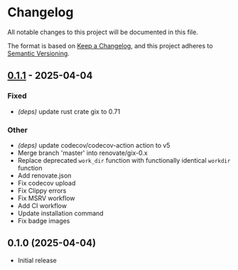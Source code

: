 # Changelog
All notable changes to this project will be documented in this file.

The format is based on [Keep a Changelog](https://keepachangelog.com/en/1.0.0/),
and this project adheres to [Semantic Versioning](https://semver.org/spec/v2.0.0.html).

## [0.1.1](https://github.com/felixpackard/cargo-test-changed/compare/v0.1.0...v0.1.1) - 2025-04-04

### Fixed

- *(deps)* update rust crate gix to 0.71

### Other

- *(deps)* update codecov/codecov-action action to v5
- Merge branch 'master' into renovate/gix-0.x
- Replace deprecated `work_dir` function with functionally identical `workdir` function
- Add renovate.json
- Fix codecov upload
- Fix Clippy errors
- Fix MSRV workflow
- Add CI workflow
- Update installation command
- Fix badge images

## 0.1.0 (2025-04-04)
- Initial release
